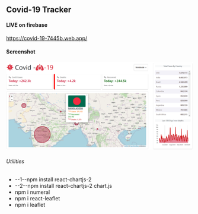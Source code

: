 ## Covid-19 Tracker
#### LIVE  on firebase
https://covid-19-7445b.web.app/
#### Screenshot
<img src="https://github.com/alaminstore/covid-19-tracker/blob/main/screenshots/covid-19_by_Alamin.png">

###### Utilities
<ul>
      <li>--1--npm install react-chartjs-2</li>
      <li>--2--npm install react-chartjs-2 chart.js</li>
      <li> npm i numeral</li>
      <li>npm i react-leaflet</li>
      <li>npm i leaflet </li>
 </ul>
